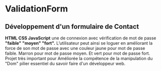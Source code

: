 # ValidationForm

## Développement d'un formulaire de Contact

**HTML CSS JavaScript** une de connexion avec vérification de mot de passe **"faible" "moyen" "fort".** L’utilisateur peut ainsi se loguer en améliorant la force de son mot de passe avec une couleur jaune pour mot de passe faible. Marron pour mot de passe moyen. Et vert pour mot de passe fort. Projet très important pour Améliorée la compétence de la manipulation du "Dom" pilier essentiel du savoir faire d'un développeur web. 